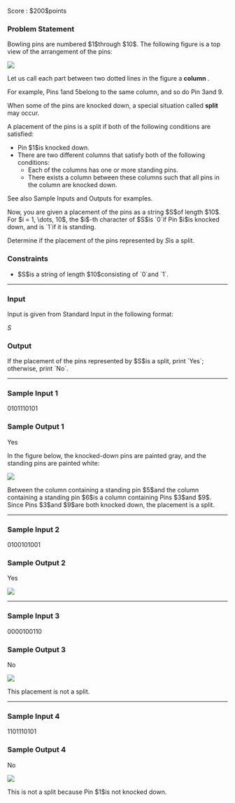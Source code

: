 
<div>

<span>

<span>

<p>
Score : $200$points
</p>

<div>

<section>

### **Problem Statement**

<p>
Bowling pins are numbered $1$through $10$.  The following figure is a top view of the arrangement of the pins:
</p>

<p>

<img src="https://img.atcoder.jp/abc267/0a13f586c544118e1a4651d267a594c1.png">

</img>

</p>

<p>
Let us call each part between two dotted lines in the figure a 
<strong>
column
</strong>
.

For example, Pins $1$and $5$belong to the same column, and so do Pin $3$and $9$.
</p>

<p>
When some of the pins are knocked down, a special situation called 
<strong>
split
</strong>
may occur.

A placement of the pins is a split if both of the following conditions are satisfied:
</p>

<ul>

<li>
Pin $1$is knocked down.
</li>

<li>
There are two different columns that satisfy both of the following conditions:
<ul>

<li>
Each of the columns has one or more standing pins.
</li>

<li>
There exists a column between these columns such that all pins in the column are knocked down.
</li>

</ul>

</li>

</ul>

<p>
See also Sample Inputs and Outputs for examples.
</p>

<p>
Now, you are given a placement of the pins as a string $S$of length $10$.
For $i = 1, \dots, 10$, the $i$-th character of $S$is `0`if Pin $i$is knocked down, and is `1`if it is standing.

Determine if the placement of the pins represented by $S$is a split.
</p>

</section>

</div>

<div>

<section>

### **Constraints**

<ul>

<li>
$S$is a string of length $10$consisting of `0`and `1`.
</li>

</ul>

</section>

</div>

---

<div>

<div>

<section>

### **Input**

<p>
Input is given from Standard Input in the following format:
</p>

<div>

$S$
</div>

</section>

</div>

<div>

<section>

### **Output**

<p>
If the placement of the pins represented by $S$is a split, print `Yes`; otherwise, print `No`.
</p>

</section>

</div>

</div>

---

<div>

<section>

### **Sample Input 1**

<div>

0101110101

</div>

</section>

</div>

<div>

<section>

### **Sample Output 1**

<div>

Yes

</div>

<p>
In the figure below, the knocked-down pins are painted gray, and the standing pins are painted white:
</p>

<p>

<img src="https://img.atcoder.jp/abc267/ec8920ee4b39fac21b10c03e44fa45da.png">

</img>

</p>

<p>
Between the column containing a standing pin $5$and the column containing a standing pin $6$is a column containing Pins $3$and $9$.  Since Pins $3$and $9$are both knocked down, the placement is a split.
</p>

</section>

</div>

---

<div>

<section>

### **Sample Input 2**

<div>

0100101001

</div>

</section>

</div>

<div>

<section>

### **Sample Output 2**

<div>

Yes

</div>

<p>

<img src="https://img.atcoder.jp/abc267/6ad2c3b72be7f1200386be1fb1eb276c.png">

</img>

</p>

</section>

</div>

---

<div>

<section>

### **Sample Input 3**

<div>

0000100110

</div>

</section>

</div>

<div>

<section>

### **Sample Output 3**

<div>

No

</div>

<p>

<img src="https://img.atcoder.jp/abc267/2d5b61ba048cf10007ce5b7a984c41a6.png">

</img>

</p>

<p>
This placement is not a split.
</p>

</section>

</div>

---

<div>

<section>

### **Sample Input 4**

<div>

1101110101

</div>

</section>

</div>

<div>

<section>

### **Sample Output 4**

<div>

No

</div>

<p>

<img src="https://img.atcoder.jp/abc267/d3aea8dae7928a938605b7a613bb642c.png">

</img>

</p>

<p>
This is not a split because Pin $1$is not knocked down.
</p>

</section>

</div>

</span>

</span>

</div>
